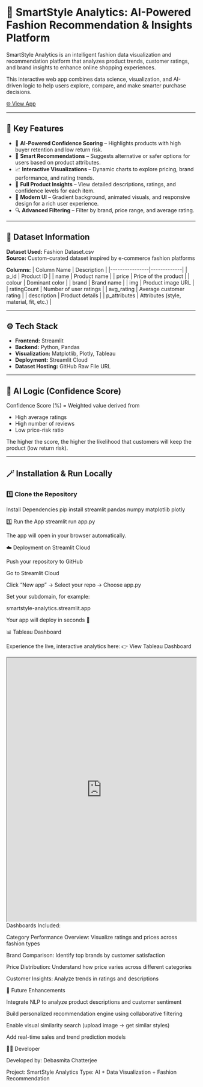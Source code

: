 # 🌟 SmartStyle Analytics: AI-Powered Fashion Recommendation & Insights Platform

SmartStyle Analytics is an intelligent fashion data visualization and recommendation platform that analyzes product trends, customer ratings, and brand insights to enhance online shopping experiences.  

This interactive web app combines data science, visualization, and AI-driven logic to help users explore, compare, and make smarter purchase decisions.

[🌐 View App](https://smartstyle-analytics.streamlit.app/)

---

## 🚀 Key Features

- 🧠 **AI-Powered Confidence Scoring** – Highlights products with high buyer retention and low return risk.  
- 👗 **Smart Recommendations** – Suggests alternative or safer options for users based on product attributes.  
- 📈 **Interactive Visualizations** – Dynamic charts to explore pricing, brand performance, and rating trends.  
- 💬 **Full Product Insights** – View detailed descriptions, ratings, and confidence levels for each item.  
- 🌈 **Modern UI** – Gradient background, animated visuals, and responsive design for a rich user experience.  
- 🔍 **Advanced Filtering** – Filter by brand, price range, and average rating.  

---

## 🧩 Dataset Information

**Dataset Used:** Fashion Dataset.csv  
**Source:** Custom-curated dataset inspired by e-commerce fashion platforms  

**Columns:**
| Column Name   | Description |
|----------------|-------------|
| p_id | Product ID |
| name | Product name |
| price | Price of the product |
| colour | Dominant color |
| brand | Brand name |
| img | Product image URL |
| ratingCount | Number of user ratings |
| avg_rating | Average customer rating |
| description | Product details |
| p_attributes | Attributes (style, material, fit, etc.) |

---

## ⚙️ Tech Stack

- **Frontend:** Streamlit  
- **Backend:** Python, Pandas  
- **Visualization:** Matplotlib, Plotly, Tableau  
- **Deployment:** Streamlit Cloud  
- **Dataset Hosting:** GitHub Raw File URL  

---

## 🧠 AI Logic (Confidence Score)

Confidence Score (%) = Weighted value derived from  
- High average ratings  
- High number of reviews  
- Low price-risk ratio  

The higher the score, the higher the likelihood that customers will keep the product (low return risk).

---

## 🪄 Installation & Run Locally

### 1️⃣ Clone the Repository

Install Dependencies
pip install streamlit pandas numpy matplotlib plotly

3️⃣ Run the App
streamlit run app.py


The app will open in your browser automatically.

☁️ Deployment on Streamlit Cloud

Push your repository to GitHub

Go to Streamlit Cloud

Click “New app” → Select your repo → Choose app.py

Set your subdomain, for example:

smartstyle-analytics.streamlit.app


Your app will deploy in seconds 🚀

📊 Tableau Dashboard

Experience the live, interactive analytics here:
👉 View Tableau Dashboard

<iframe src="https://public.tableau.com/views/SmartStyleAnalytics/FashionDashboard?:showVizHome=no&:embed=true" width="100%" height="700"></iframe>
Dashboards Included:

Category Performance Overview: Visualize ratings and prices across fashion types

Brand Comparison: Identify top brands by customer satisfaction

Price Distribution: Understand how price varies across different categories

Customer Insights: Analyze trends in ratings and descriptions

🔮 Future Enhancements

Integrate NLP to analyze product descriptions and customer sentiment

Build personalized recommendation engine using collaborative filtering

Enable visual similarity search (upload image → get similar styles)

Add real-time sales and trend prediction models

👩‍💻 Developer

Developed by: Debasmita Chatterjee

Project: SmartStyle Analytics
Type: AI + Data Visualization + Fashion Recommendation




